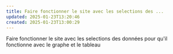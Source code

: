 ```yaml
---
title: Faire fonctionner le site avec les selections des ...
updated: 2025-01-23T13:20:46
created: 2025-01-23T13:00:29
---
```


Faire fonctionner le site avec les selections des données pour qu'il fonctionne avec le graphe et le tableau

